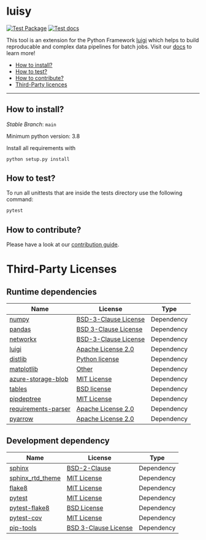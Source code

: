 # luisy


[![Test
Package](https://github.com/boschglobal/luisy/actions/workflows/test_package.yml/badge.svg)](https://github.com/boschglobal/luisy/actions/workflows/test_package.yml)
[![Test
docs](https://github.com/boschglobal/luisy/actions/workflows/test_docs.yml/badge.svg)](https://github.com/boschglobal/luisy/actions/workflows/test_docs.yml)

This tool is an extension for the Python Framework
[luigi](https://luigi.readthedocs.io/en/stable/) which helps to build
reproducable and complex data pipelines for batch jobs. Visit our
[docs](https://boschglobal.github.io/luisy/) to learn more!


* [How to install?](#installing)
* [How to test?](#testing)
* [How to contribute?](#contributing)
* [Third-Party licences](#3rd-party-licenses)

---

## <a name="installing">How to install?</a>

*Stable Branch*: `main`

Minimum python version: 3.8

Install all requirements with

```bash
python setup.py install
```

## <a name="testing">How to test?</a>

To run all unittests that are inside the tests directory use the following command:

```bash
pytest
```

## <a name="contributing">How to contribute?</a>

Please have a look at our [contribution guide](./CONTRIBUTING.rst).

# <a name="3rd-party-licenses">Third-Party Licenses</a>


## Runtime dependencies 

| Name | License | Type |
|------|---------|------|
| [numpy](https://numpy.org/) | [BSD-3-Clause License](https://github.com/numpy/numpy/blob/master/LICENSE.txt) | Dependency |
| [pandas](https://pandas.pydata.org/)|[BSD 3-Clause License](https://github.com/pandas-dev/pandas/blob/master/LICENSE)| Dependency |
| [networkx](https://pypi.org/project/networkx/)| [BSD-3-Clause License](https://github.com/networkx/networkx/blob/main/LICENSE.txt) | Dependency |
| [luigi](https://pypi.org/project/luigi/)| [Apache License 2.0](https://github.com/spotify/luigi/blob/master/LICENSE) | Dependency |
| [distlib](https://pypi.org/project/distlib/)| [Python license](https://github.com/vsajip/distlib/blob/master/LICENSE.txt) | Dependency |
| [matplotlib](https://github.com/matplotlib/matplotlib)|[Other](https://github.com/matplotlib/matplotlib/tree/main/LICENSE)| Dependency |
| [azure-storage-blob](https://github.com/Azure/azure-sdk-for-python/tree/main/sdk/storage/azure-storage-blob)|[MIT License](https://github.com/Azure/azure-sdk-for-python/blob/main/sdk/storage/azure-storage-blob/LICENSE)| Dependency |
| [tables](https://www.pytables.org/)|[BSD license](https://github.com/PyTables/PyTables/blob/master/LICENSE.txt)| Dependency |
| [pipdeptree](https://github.com/tox-dev/pipdeptree)|[MIT License](https://github.com/tox-dev/pipdeptree/blob/main/LICENSE) | Dependency |
| [requirements-parser](https://github.com/madpah/requirements-parser)|[Apache License 2.0](https://github.com/madpah/requirements-parser/blob/master/LICENSE)| Dependency |
| [pyarrow](https://github.com/apache/arrow)|[Apache License 2.0](https://github.com/apache/arrow/blob/master/LICENSE.txt)| Dependency |

## Development dependency

| Name | License | Type |
|------|---------|------|
| [sphinx](https://www.sphinx-doc.org/en/master/)|[BSD-2-Clause](https://github.com/sphinx-doc/sphinx/blob/5.x/LICENSE)| Dependency |
| [sphinx_rtd_theme](https://github.com/readthedocs/sphinx_rtd_theme)|[MIT License](https://github.com/readthedocs/sphinx_rtd_theme/blob/master/LICENSE)| Dependency |
| [flake8](https://github.com/pycqa/flake8)|[MIT License](https://github.com/PyCQA/flake8/blob/main/LICENSE)| Dependency |
| [pytest](https://docs.pytest.org)| [MIT License](https://docs.pytest.org/en/latest/license.html) | Dependency|
| [pytest-flake8](https://pypi.org/project/pytest-flake8/)| [BSD License](https://github.com/tholo/pytest-flake8/blob/master/LICENSE) | Dependency|
| [pytest-cov](https://pypi.org/project/pytest-cov/) | [MIT License](https://github.com/pytest-dev/pytest-cov/blob/master/LICENSE) | Dependency|
| [pip-tools](https://github.com/jazzband/pip-tools) | [BSD 3-Clause License](https://github.com/jazzband/pip-tools/blob/master/LICENSE) | Dependency |
